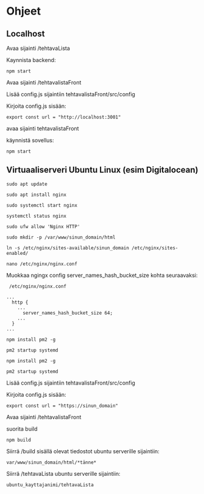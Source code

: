 # Ohjeet

## Localhost

Avaa sijainti /tehtavaLista

Kaynnista backend:

`npm start`

Avaa sijainti /tehtavalistaFront

Lisää config.js sijaintiin tehtavalistaFront/src/config

Kirjoita config.js sisään:

```
export const url = "http://localhost:3001"
```

avaa sijainti tehtavalistaFront

käynnistä sovellus:

`npm start`

## Virtuaaliserveri Ubuntu Linux (esim Digitalocean)

`sudo apt update`

`sudo apt install nginx`

`sudo systemctl start nginx`

`systemctl status nginx`

`sudo ufw allow 'Nginx HTTP'`

`sudo mkdir -p /var/www/sinun_domain/html`

`ln -s /etc/nginx/sites-available/sinun_domain /etc/nginx/sites-enabled/`

`nano /etc/nginx/nginx.conf`

Muokkaa ngingx config server_names_hash_bucket_size kohta seuraavaksi:

```
 /etc/nginx/nginx.conf

...
  http {
    ...
      server_names_hash_bucket_size 64;
    ...
  }
...
```

`npm install pm2 -g`

`pm2 startup systemd`

`npm install pm2 -g`

`pm2 startup systemd`

Lisää config.js sijaintiin tehtavalistaFront/src/config

Kirjoita config.js sisään:

```
export const url = "https://sinun_domain"
```

Avaa sijainti /tehtavalistaFront

suorita build

`npm build`

Siirrä /build sisällä olevat tiedostot ubuntu serverille sijaintiin:

`var/www/sinun_domain/html/*tänne*`

Siirrä /tehtavaLista ubuntu serverille sijaintiin:

`ubuntu_kayttajanimi/tehtavaLista`
